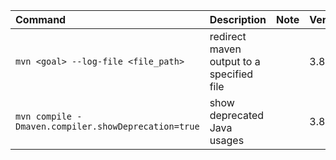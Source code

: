 | Command | Description | Note | Version | Docs |
|:--- |:--- |:--- |:--- |:--- |
| `mvn <goal> --log-file <file_path>` | redirect maven output to a specified file | | 3.8.6 | |
| `mvn compile -Dmaven.compiler.showDeprecation=true` | show deprecated Java usages | | 3.8.6 | |
